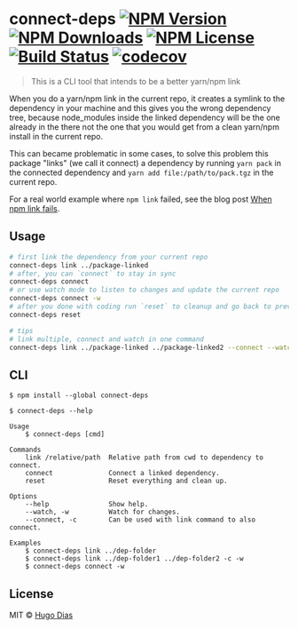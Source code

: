 # connect-deps [![NPM Version](https://img.shields.io/npm/v/connect-deps.svg)](https://www.npmjs.com/package/connect-deps) [![NPM Downloads](https://img.shields.io/npm/dt/connect-deps.svg)](https://www.npmjs.com/package/connect-deps) [![NPM License](https://img.shields.io/npm/l/connect-deps.svg)](https://www.npmjs.com/package/connect-deps) [![Build Status](https://travis-ci.org/hugomrdias/connect-deps.svg?branch=master)](https://travis-ci.org/hugomrdias/connect-deps) [![codecov](https://codecov.io/gh/hugomrdias/connect-deps/badge.svg?branch=master)](https://codecov.io/gh/hugomrdias/connect-deps?branch=master)

> This is a CLI tool that intends to be a better yarn/npm link

When you do a yarn/npm link in the current repo, it creates a symlink to the dependency in your machine and this gives you the wrong dependency tree, because node_modules inside the linked dependency will be the one already in the there not the one that you would get from a clean yarn/npm install in the current repo.   

This can became problematic in some cases, to solve this problem this package "links" (we call it connect) a dependency by running `yarn pack` in the connected dependency and `yarn add file:/path/to/pack.tgz` in the current repo.

For a real world example where `npm link` failed, see the blog post [When npm link fails](https://vmx.cx/cgi-bin/blog/index.cgi/when-npm-link-fails%3A2019-08-01%3Aen%2CJavaScript%2Cnpm).


## Usage

```bash
# first link the dependency from your current repo
connect-deps link ../package-linked
# after, you can `connect` to stay in sync
connect-deps connect
# or use watch mode to listen to changes and update the current repo
connect-deps connect -w
# after you done with coding run `reset` to cleanup and go back to previous versions
connect-deps reset

# tips
# link multiple, connect and watch in one command
connect-deps link ../package-linked ../package-linked2 --connect --watch

```


## CLI

```
$ npm install --global connect-deps
```

```
$ connect-deps --help

Usage
    $ connect-deps [cmd]

Commands
    link /relative/path  Relative path from cwd to dependency to connect.
    connect              Connect a linked dependency.
    reset                Reset everything and clean up.

Options
    --help               Show help.
    --watch, -w          Watch for changes.
    --connect, -c        Can be used with link command to also connect.

Examples
    $ connect-deps link ../dep-folder
    $ connect-deps link ../dep-folder1 ../dep-folder2 -c -w
    $ connect-deps connect -w
```


## License

MIT © [Hugo Dias](http://hugodias.me)
